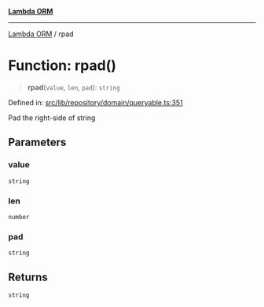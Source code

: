 [**Lambda ORM**](../README.md)

***

[Lambda ORM](../README.md) / rpad

# Function: rpad()

> **rpad**(`value`, `len`, `pad`): `string`

Defined in: [src/lib/repository/domain/queryable.ts:351](https://github.com/lambda-orm/lambdaorm-base/blob/54d568062b637a6aed5442a048b140146d1f573b/src/lib/repository/domain/queryable.ts#L351)

Pad the right-side of string

## Parameters

### value

`string`

### len

`number`

### pad

`string`

## Returns

`string`
